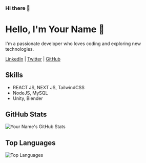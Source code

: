 ### Hi there 👋

<!--
**krishnan74/krishnan74** is a ✨ _special_ ✨ repository because its `README.md` (this file) appears on your GitHub profile.

Here are some ideas to get you started:

- 🔭 I’m currently working on ...
- 🌱 I’m currently learning ...
- 👯 I’m looking to collaborate on ...
- 🤔 I’m looking for help with ...
- 💬 Ask me about ...
- 📫 How to reach me: ...
- 😄 Pronouns: ...
- ⚡ Fun fact: ...
-->

    

<div>
  <h1>Hello, I'm Your Name 👋</h1>
  <p>I'm a passionate developer who loves coding and exploring new technologies.</p>
  <p>
    <a href="https://www.linkedin.com/in/yourname/" target="_blank">LinkedIn</a> |
    <a href="https://twitter.com/yourhandle" target="_blank">Twitter</a> |
    <a href="https://github.com/yourusername" target="_blank">GitHub</a>
  </p>
 <h2>Skills</h2>
  <ul>
      <li>REACT JS, NEXT JS, TailwindCSS</li>
      <li>NodeJS, MySQL</li>
      <li>Unity, Blender</li>
  </ul>
<h2>GitHub Stats</h2>
  <img src="https://github-readme-stats.vercel.app/api?username=krishnan74&show_icons=true&hide=contribs,prs" alt="Your Name's GitHub Stats">
<h2>Top Languages</h2>
    <img src="https://github-readme-stats.vercel.app/api/top-langs/?username=krishnan74&layout=compact" alt="Top Languages">
</div>
